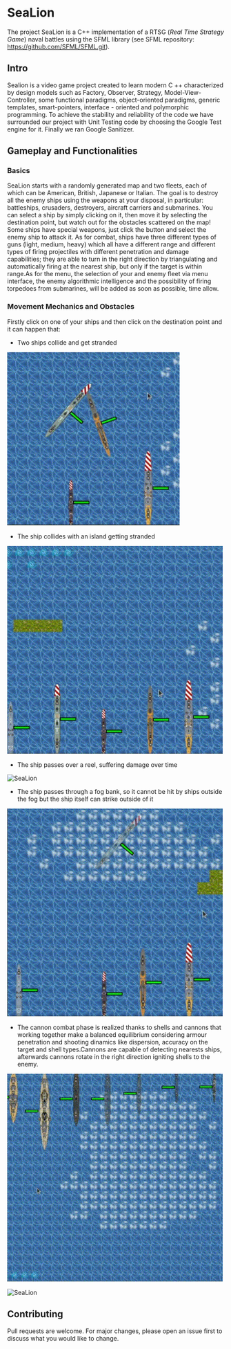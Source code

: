 # SeaLion

The project SeaLion is a C++ implementation of a RTSG (<i>Real Time Strategy Game</i>) naval battles using the SFML library (see SFML repository: https://github.com/SFML/SFML.git).
## Intro

Sealion is a video game project created to learn modern C ++ characterized by design models such as Factory, Observer, Strategy, Model-View-Controller, some functional paradigms, object-oriented paradigms, generic templates, smart-pointers, interface - oriented and polymorphic programming. To achieve the stability and reliability of the code we have surrounded our project with Unit Testing code by choosing the Google Test engine for it. Finally we ran Google Sanitizer.
## Gameplay and Functionalities

### Basics
SeaLion starts with a randomly generated map and two fleets, each of which can be American, British, Japanese or Italian. The goal is to destroy all the enemy
ships using the weapons at your disposal, in particular: battleships, crusaders, destroyers, aircraft carriers and submarines. You can select a ship by simply clicking on it, then move it by selecting the destination point, but watch out for the obstacles scattered on the map!
Some ships have special weapons, just click the button and select the enemy ship to attack it.
As for combat, ships have three different types of guns (light, medium, heavy) which all have a different range and different types of firing projectiles with different penetration and damage capabilities; they are able to turn in the right direction by triangulating and automatically firing at the nearest ship, but only if the target is within range.As for the menu, the selection of your and enemy fleet via menu interface, the enemy algorithmic intelligence and the possibility of firing torpedoes from submarines, will be added as soon as possible, time allow.
### Movement Mechanics and Obstacles
Firstly click on one of your ships and then click on the destination point and it can happen that:
<ul>
  <li>Two ships collide and get stranded </li>
</ul>

![SeaLion](/Res/ShipCollision.gif)

<ul>
  <li>The ship collides with an island getting stranded</li>
</ul>

![SeaLion](/Res/IsleCollision.gif)

<ul>
  <li>The ship passes over a reel, suffering damage over time  </li>
</ul>

![SeaLion](/Res/Wirpool.gif)

<ul>
  <li>The ship passes through a fog bank, so it cannot be hit by ships outside the fog but the ship itself can strike outside of it  </li>
</ul>

![SeaLion](/Res/Fog.gif)

<ul>
<li>The cannon combat phase is realized thanks to shells and cannons that working together make a balanced equilibrium considering armour penetration and shooting dinamics like dispersion, accuracy on the target and shell types.Cannons are capable of detecting nearests ships, afterwards cannons rotate in the right direction igniting shells to the enemy.</li>
</ul>

![SeaLion](/Res/Combat.gif)





![SeaLion](/Res/Airplanes.gif)



## Contributing
Pull requests are welcome. For major changes, please open an issue first to discuss what you would like to change.




